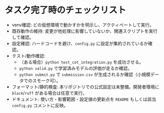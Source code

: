 # タスク完了時のチェックリスト

- venv確認: どの仮想環境で動かすかを明示し、アクティベートして実行。
- 既存動作の維持: 変更が他処理に影響していないか、関連スクリプトを実行して確認。
- 設定確認: ハードコードを避け、`config.py` に設定が集約されているか確認。
- テスト/動作確認:
  - （ある場合）`python test_cot_integration.py` を成功させる。
  - `python valid.py` で学習済みモデルの評価が走るか確認。
  - `python submit.py` で `submission.csv` が生成されるか確認（小規模データでのスモーク可）。
- フォーマット/静的検査: 本リポジトリでの公式設定は未整備。開発者環境に `black`/`ruff` がある場合は任意で実行。
- ドキュメント: 使い方・影響範囲・設定値の更新点を `README` もしくは該当 `config.py` コメントに反映。
